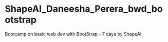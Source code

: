 # ShapeAI_Daneesha_Perera_bwd_bootstrap
Bootcamp on basic web dev with BootStrap - 7 days by ShapeAI
